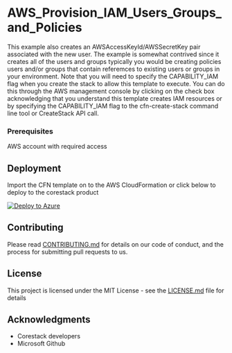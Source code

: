 
# AWS_Provision_IAM_Users_Groups_and_Policies

This example also creates an AWSAccessKeyId/AWSSecretKey pair associated with the new user. The example is somewhat contrived since it creates all of the users and groups typically you would be creating policies users and/or groups that contain referemces to existing users or groups in your environment. Note that you will need to specify the CAPABILITY_IAM flag when you create the stack to allow this template to execute. You can do this through the AWS management console by clicking on the check box acknowledging that you understand this template creates IAM resources or by specifying the CAPABILITY_IAM flag to the cfn-create-stack command line tool or CreateStack API call. 

### Prerequisites

AWS account with required access

## Deployment

Import the CFN template on to the AWS CloudFormation or click below to deploy to the corestack product 

[![Deploy to Azure](https://docs.corestack.io/wp-content/uploads/2019/09/deploy-to-corestack.svg)](http://qa.corestack.io/heatstack/templates?repositories=github&external_redirect=true&name=AWS_Provision_IAM_Users_Groups_and_Policies&url=https://raw.githubusercontent.com/corestacklabs/Templates/qa/cfn/AWS_Provision_IAM_Users_Groups_and_Policies/AWS_Provision_IAM_Users_Groups_and_Policies_content.json&engine=cfn&type[0]=Cloud&classification[0]=Provisioning&services[0]=AWS&scope=tenant#/private)

## Contributing

Please read [CONTRIBUTING.md](https://gist.github.com/karthick-kk/30e4fd3f279492b4f040d5cd569d21d0) for details on our code of conduct, and the process for submitting pull requests to us.

## License

This project is licensed under the MIT License - see the [LICENSE.md](LICENSE.md) file for details

## Acknowledgments

* Corestack developers
* Microsoft Github

